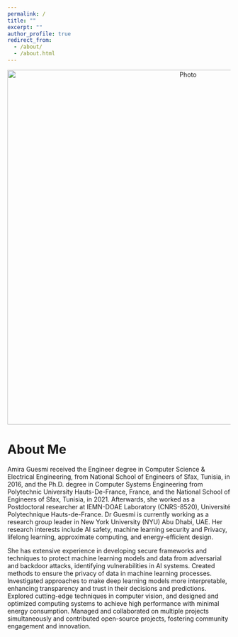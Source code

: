 ```yaml
---
permalink: /
title: ""
excerpt: ""
author_profile: true
redirect_from: 
  - /about/
  - /about.html
---
```


<p align="center">
  <img src="https://AmiraGuesmi-mls.github.io/files/amiraguesmi.JPG?raw=true" alt="Photo" style="width: 800px;"/> 
</p>

# About Me 

Amira Guesmi received the Engineer degree in Computer Science \& Electrical Engineering, from National School of Engineers of Sfax, Tunisia, in 2016, and the Ph.D. degree in Computer Systems Engineering from Polytechnic University Hauts-De-France, France, and the National School of Engineers of Sfax, Tunisia, in 2021. Afterwards, she worked as a Postdoctoral researcher at IEMN-DOAE Laboratory (CNRS-8520), Université Polytechnique Hauts-de-France. Dr Guesmi is currently working as a research group leader in New York University (NYU) Abu Dhabi, UAE. Her research interests include AI safety, machine learning security and Privacy, lifelong learning, approximate computing, and energy-efficient design.

She has extensive experience in developing secure frameworks and techniques to protect machine learning models and data from adversarial and backdoor attacks, identifying vulnerabilities in AI systems. Created methods to ensure the privacy of data in machine learning processes. Investigated approaches to make deep learning models more interpretable, enhancing transparency and trust in their decisions and predictions. Explored cutting-edge techniques in computer vision, and designed and optimized computing systems to achieve high performance with minimal energy consumption. Managed and collaborated on multiple projects  simultaneously and contributed open-source projects, fostering community engagement and innovation.
